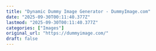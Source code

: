 ```yaml
---
title: "Dynamic Dummy Image Generator - DummyImage.com"
date: "2025-09-30T00:11:40.377Z"
lastmod: "2025-09-30T00:11:40.377Z"
categories: ["Images"]
original_url: "https://dummyimage.com/"
draft: false
---
```

